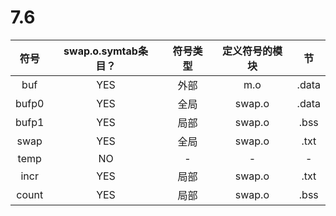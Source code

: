 # 7.6

符号 | swap.o.symtab条目？ | 符号类型 | 定义符号的模块 | 节
:-:|:-:|:-:|:-:|:-:
buf| YES | 外部 | m.o | .data
bufp0 | YES |  全局 | swap.o| .data
bufp1 | YES | 局部  | swap.o | .bss
swap | YES | 全局 | swap.o | .txt
temp | NO | - | - | - |
incr | YES | 局部 | swap.o | .txt
count | YES | 局部 | swap.o | .bss